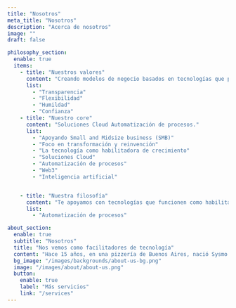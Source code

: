```yaml
---
title: "Nosotros"
meta_title: "Nosotros"
description: "Acerca de nosotros"
image: ""
draft: false

philosophy_section:
  enable: true
  items:
    - title: "Nuestros valores"
      content: "Creando modelos de negocio basados en tecnologías que potencien a las personas."
      list:
        - "Transparencia"
        - "Flexibilidad"
        - "Humildad"
        - "Confianza"
    - title: "Nuestro core"
      content: "Soluciones Cloud Automatización de procesos."
      list:
        - "Apoyando Small and Midsize business (SMB)"
        - "Foco en transformación y reinvención"
        - "La tecnología como habilitadora de crecimiento"
        - "Soluciones Cloud"
        - "Automatización de procesos"
        - "Web3"
        - "Inteligencia artificial"


    - title: "Nuestra filosofía"
      content: "Te apoyamos con tecnologías que funcionen como habilitadoras de crecimiento."
      list:
        - "Automatización de procesos"

about_section:
  enable: true
  subtitle: "Nosotros"
  title: "Nos vemos como facilitadores de tecnología"
  content: "Hace 15 años, en una pizzería de Buenos Aires, nació Sysmo como un sueño emprendedor enfocado en brindar soluciones tecnológicas. Comenzamos diseñando sitios web y desarrollando sistemas a medida, hasta especializarnos en nichos como la facturación electrónica o IA, firmando un acuerdo clave con Interbanking para integrar soluciones con empresas como Philips, MSD, Abbott Maersk y Huawei. Con el tiempo, evolucionamos hacia el desarrollo de portales web, aplicaciones móviles y soluciones en la Nube. Nuestro crecimiento también se reflejó en nuestras oficinas, que pasaron de hogares y cafés a una sede propia cerca de Tribunales. Hoy, seguimos con la misma pasión por innovar y acompañar a las organizaciones en un mundo cada vez más digital.."
  bg_image: "/images/backgrounds/about-us-bg.png"
  image: "/images/about/about-us.png"
  button:
    enable: true
    label: "Más servicios"
    link: "/services"
---
```

